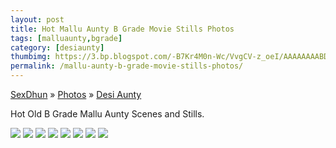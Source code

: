 ```yaml
---
layout: post
title: Hot Mallu Aunty B Grade Movie Stills Photos 
tags: [malluaunty,bgrade]
category: [desiaunty]
thumbimg: https://3.bp.blogspot.com/-B7Kr4M0n-Wc/VvgCV-z_oeI/AAAAAAAABDY/Qc21kLMPT7MjkL6Kpl5sqWIx2Tea6NlKg/s320/mallu%2BB%2Bgrade%2Bscene%2B%25281%2529.jpg
permalink: /mallu-aunty-b-grade-movie-stills-photos/
---
```


<div class="breadcrumb">
<span itemscope='itemscope' itemtype='http://data-vocabulary.org/Breadcrumb'><a href="/" itemprop="url"><span title="SexDhun" itemprop='title'>SexDhun</span></a></span>
<span itemscope='itemscope' itemtype='http://data-vocabulary.org/Breadcrumb'>&#187; <a href="/photos/" itemprop="url"><span title="Photos" itemprop='title'>Photos</span></a></span>
<span itemscope='itemscope' itemtype='http://data-vocabulary.org/Breadcrumb'>&#187; <a href="/photos/desi-aunty/" itemprop="url"><span title="Desi Aunty" itemprop='title'>Desi Aunty</span></a></span>
</div>

Hot Old B Grade Mallu Aunty Scenes and Stills.

<img class="img-responsive" src="https://3.bp.blogspot.com/-B7Kr4M0n-Wc/VvgCV-z_oeI/AAAAAAAABDY/Qc21kLMPT7MjkL6Kpl5sqWIx2Tea6NlKg/s1600/mallu%2BB%2Bgrade%2Bscene%2B%25281%2529.jpg" >

<img class="img-responsive" src="https://1.bp.blogspot.com/-BsH3nfWt53A/VvgCV1-Q2fI/AAAAAAAABDc/eotkMeFp4qk5cF6n9sO1y6p86roS9EV9w/s1600/mallu%2BB%2Bgrade%2Bscene%2B%25282%2529.jpg" >

<img class="img-responsive" src="https://4.bp.blogspot.com/-SSBVNok7rqU/VvgCVpxwCHI/AAAAAAAABDU/1Z17AAv52kQdI1DQzy8lwzo1Xk9bIjb9w/s1600/mallu%2BB%2Bgrade%2Bscene%2B%25283%2529.jpg" >

<img class="img-responsive" src="https://4.bp.blogspot.com/-E6OPEi5P70E/VvgCXHQc0kI/AAAAAAAABDk/_pK9UVE0pL4qBI53qgZ7QS_lNWXJHXBYA/s1600/mallu%2BB%2Bgrade%2Bscene%2B%25284%2529.jpg" >

<img class="img-responsive" src="https://3.bp.blogspot.com/-7trlqrUnF_c/VvgCXQ4aHEI/AAAAAAAABDg/aQcude45PPEmLnOdIJi7xI-C-SjuxmI9g/s1600/mallu%2BB%2Bgrade%2Bscene%2B%25285%2529.jpg" >

<img class="img-responsive" src="https://1.bp.blogspot.com/-aXOP44YSTX4/VvgCYPZTJBI/AAAAAAAABDo/0crQ8FHOkAAFGZnXyEiCKAldG_kwiwgMw/s1600/mallu%2BB%2Bgrade%2Bscene%2B%25286%2529.jpg" >

<img class="img-responsive" src="https://1.bp.blogspot.com/-5fuuaIl1s4I/VvgCYfSKOAI/AAAAAAAABDs/qHSL4BFguOklFqdUIiA2XGtpGFg7R-0vA/s1600/mallu%2BB%2Bgrade%2Bscene%2B%25287%2529.jpg" >

<img class="img-responsive" src="https://3.bp.blogspot.com/-QWJzqZbx9l4/VvgCYgO3WoI/AAAAAAAABDw/BJR-uHQ69_wgR5rzT1mpu3JLTZs-7F1Rg/s1600/mallu%2BB%2Bgrade%2Bscene%2B%25288%2529.jpg" >
